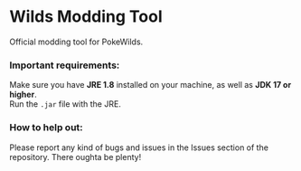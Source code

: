 # Wilds Modding Tool
Official modding tool for PokeWilds.

### Important requirements:

Make sure you have **JRE 1.8** installed on your machine, as well as **JDK 17 or higher**.
<br>Run the `.jar` file with the JRE.

### How to help out:

Please report any kind of bugs and issues in the Issues section of the repository. There oughta be plenty!
